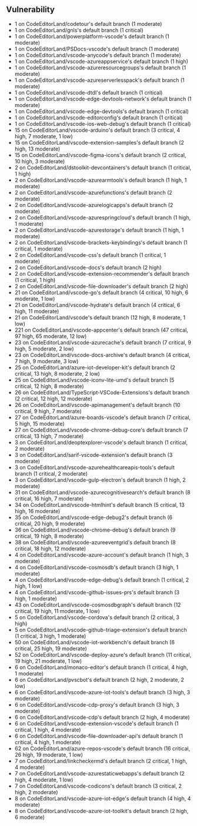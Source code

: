 ## Vulnerability

-   1 on CodeEditorLand/codetour's default branch (1 moderate)
-   1 on CodeEditorLand/gnls's default branch (1 critical)
-   1 on CodeEditorLand/powerplatform-vscode's default branch (1 moderate)
-   1 on CodeEditorLand/PSDocs-vscode's default branch (1 moderate)
-   1 on CodeEditorLand/vscode-anycode's default branch (1 moderate)
-   1 on CodeEditorLand/vscode-azureappservice's default branch (1 high)
-   1 on CodeEditorLand/vscode-azureresourcegroups's default branch (1 moderate)
-   1 on CodeEditorLand/vscode-azureserverlesspack's default branch (1 moderate)
-   1 on CodeEditorLand/vscode-dtdl's default branch (1 critical)
-   1 on CodeEditorLand/vscode-edge-devtools-network's default branch (1
    moderate)
-   1 on CodeEditorLand/vscode-edge-devtools's default branch (1 critical)
-   1 on CodeEditorLand/vscode-editorconfig's default branch (1 critical)
-   1 on CodeEditorLand/vscode-ios-web-debug's default branch (1 critical)
-   15 on CodeEditorLand/vscode-arduino's default branch (3 critical, 4 high, 7
    moderate, 1 low)
-   15 on CodeEditorLand/vscode-extension-samples's default branch (2 high, 13
    moderate)
-   15 on CodeEditorLand/vscode-figma-icons's default branch (2 critical, 10
    high, 3 moderate)
-   2 on CodeEditorLand/dstoolkit-devcontainers's default branch (1 critical, 1
    high)
-   2 on CodeEditorLand/vscode-azurearmtools's default branch (1 high, 1
    moderate)
-   2 on CodeEditorLand/vscode-azurefunctions's default branch (2 moderate)
-   2 on CodeEditorLand/vscode-azurelogicapps's default branch (2 moderate)
-   2 on CodeEditorLand/vscode-azurespringcloud's default branch (1 high, 1
    moderate)
-   2 on CodeEditorLand/vscode-azurestorage's default branch (1 high, 1
    moderate)
-   2 on CodeEditorLand/vscode-brackets-keybindings's default branch (1
    critical, 1 moderate)
-   2 on CodeEditorLand/vscode-css's default branch (1 critical, 1 moderate)
-   2 on CodeEditorLand/vscode-docs's default branch (2 high)
-   2 on CodeEditorLand/vscode-extension-recommender's default branch (1
    critical, 1 high)
-   2 on CodeEditorLand/vscode-file-downloader's default branch (2 high)
-   21 on CodeEditorLand/vscode-go's default branch (4 critical, 10 high, 6
    moderate, 1 low)
-   21 on CodeEditorLand/vscode-hydrate's default branch (4 critical, 6 high, 11
    moderate)
-   21 on CodeEditorLand/vscode's default branch (12 high, 8 moderate, 1 low)
-   221 on CodeEditorLand/vscode-appcenter's default branch (47 critical, 97
    high, 65 moderate, 12 low)
-   23 on CodeEditorLand/vscode-azurecache's default branch (7 critical, 9 high,
    5 moderate, 2 low)
-   23 on CodeEditorLand/vscode-docs-archive's default branch (4 critical, 7
    high, 9 moderate, 3 low)
-   25 on CodeEditorLand/azure-iot-developer-kit's default branch (2 critical,
    13 high, 8 moderate, 2 low)
-   25 on CodeEditorLand/vscode-iconv-lite-umd's default branch (5 critical, 12
    high, 8 moderate)
-   26 on CodeEditorLand/TypeScript-VSCode-Extensions's default branch (2
    critical, 12 high, 12 moderate)
-   26 on CodeEditorLand/vscode-apimanagement's default branch (10 critical, 9
    high, 7 moderate)
-   27 on CodeEditorLand/azure-boards-vscode's default branch (7 critical, 5
    high, 15 moderate)
-   27 on CodeEditorLand/vscode-chrome-debug-core's default branch (7 critical,
    13 high, 7 moderate)
-   3 on CodeEditorLand/deoptexplorer-vscode's default branch (1 critical, 2
    moderate)
-   3 on CodeEditorLand/sarif-vscode-extension's default branch (3 moderate)
-   3 on CodeEditorLand/vscode-azurehealthcareapis-tools's default branch (1
    critical, 2 moderate)
-   3 on CodeEditorLand/vscode-gulp-electron's default branch (1 high, 2
    moderate)
-   31 on CodeEditorLand/vscode-azurecognitivesearch's default branch (8
    critical, 16 high, 7 moderate)
-   34 on CodeEditorLand/vscode-htmlhint's default branch (5 critical, 13 high,
    16 moderate)
-   35 on CodeEditorLand/vscode-edge-debug2's default branch (6 critical, 20
    high, 9 moderate)
-   36 on CodeEditorLand/vscode-chrome-debug's default branch (9 critical, 19
    high, 8 moderate)
-   38 on CodeEditorLand/vscode-azureeventgrid's default branch (8 critical, 18
    high, 12 moderate)
-   4 on CodeEditorLand/vscode-azure-account's default branch (1 high, 3
    moderate)
-   4 on CodeEditorLand/vscode-cosmosdb's default branch (3 high, 1 moderate)
-   4 on CodeEditorLand/vscode-edge-debug's default branch (1 critical, 2 high,
    1 low)
-   4 on CodeEditorLand/vscode-github-issues-prs's default branch (3 high, 1
    moderate)
-   43 on CodeEditorLand/vscode-cosmosdbgraph's default branch (12 critical, 19
    high, 11 moderate, 1 low)
-   5 on CodeEditorLand/vscode-cordova's default branch (2 critical, 3 high)
-   5 on CodeEditorLand/vscode-github-triage-extension's default branch (1
    critical, 3 high, 1 moderate)
-   50 on CodeEditorLand/vscode-iot-workbench's default branch (6 critical, 25
    high, 19 moderate)
-   52 on CodeEditorLand/vscode-deploy-azure's default branch (11 critical, 19
    high, 21 moderate, 1 low)
-   6 on CodeEditorLand/monaco-editor's default branch (1 critical, 4 high, 1
    moderate)
-   6 on CodeEditorLand/pvscbot's default branch (2 high, 2 moderate, 2 low)
-   6 on CodeEditorLand/vscode-azure-iot-tools's default branch (3 high, 3
    moderate)
-   6 on CodeEditorLand/vscode-cdp-proxy's default branch (3 high, 3 moderate)
-   6 on CodeEditorLand/vscode-cdp's default branch (2 high, 4 moderate)
-   6 on CodeEditorLand/vscode-extension-vscode's default branch (1 critical, 1
    high, 4 moderate)
-   6 on CodeEditorLand/vscode-file-downloader-api's default branch (1 critical,
    4 high, 1 moderate)
-   62 on CodeEditorLand/azure-repos-vscode's default branch (16 critical, 26
    high, 19 moderate, 1 low)
-   7 on CodeEditorLand/linkcheckermd's default branch (2 critical, 1 high, 4
    moderate)
-   7 on CodeEditorLand/vscode-azurestaticwebapps's default branch (2 high, 4
    moderate, 1 low)
-   7 on CodeEditorLand/vscode-codicons's default branch (3 critical, 2 high, 2
    moderate)
-   8 on CodeEditorLand/vscode-azure-iot-edge's default branch (4 high, 4
    moderate)
-   8 on CodeEditorLand/vscode-azure-iot-toolkit's default branch (2 high, 6
    moderate)
